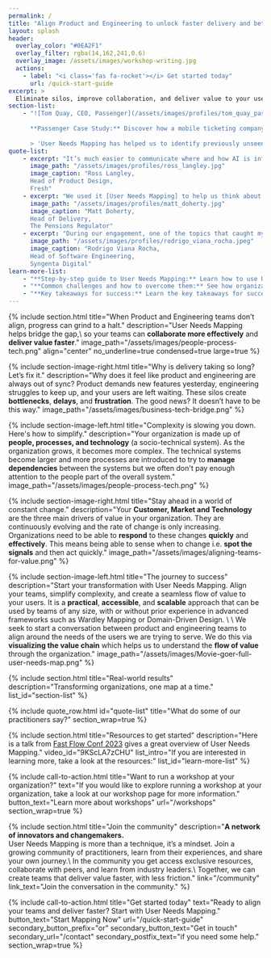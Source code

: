 ```yaml
---
permalink: /
title: "Align Product and Engineering to unlock faster delivery and better results."
layout: splash
header: 
  overlay_color: "#0EA2F1"
  overlay_filter: rgba(14,162,241,0.6)
  overlay_image: /assets/images/workshop-writing.jpg
  actions: 
    - label: "<i class='fas fa-rocket'></i> Get started today"
      url: /quick-start-guide
excerpt: > 
  Eliminate silos, improve collaboration, and deliver value to your users faster.
section-list:
    - "![Tom Quay, CEO, Passenger](/assets/images/profiles/tom_quay_passenger.jpeg){: .align-right .author-avatar }
  
      **Passenger Case Study:** Discover how a mobile ticketing company used User Needs Mapping to disccover value streams and align their teams for optimal delivery. [Read the story.](/articles/2025-01-02-unm04-case-study-passenger/)  
    
      > 'User Needs Mapping has helped us to identify previously unseen ways of organizing our teams and was a valuable part of applying Team Topologies at Passenger' Tom Quay, CEO, Passenger"
quote-list:
    - excerpt: "It’s much easier to communicate where and how AI is influencing a user or customer need with UNM than customer journey maps or service blueprints."  
      image_path: "/assets/images/profiles/ross_langley.jpg"
      image_caption: "Ross Langley,  
      Head of Product Design,  
      Fresh"
    - excerpt: "We used it [User Needs Mapping] to help us think about the service and platforms we needed to support Developers to do their work."  
      image_path: "/assets/images/profiles/matt_doherty.jpg"
      image_caption: "Matt Doherty,  
      Head of Delivery,  
      The Pensions Regulator"
    - excerpt: "During our engagement, one of the topics that caught my attention the most was User Needs Mapping, which helped us reconsider how internal services are provided"
      image_path: "/assets/images/profiles/rodrigo_viana_rocha.jpeg"
      image_caption: "Rodrigo Viana Rocha,  
      Head of Software Engineering,  
      Syngenta Digital"
learn-more-list:
    - "**Step-by-step guide to User Needs Mapping:** Learn how to use User Needs Mapping to align your teams around the needs of your users. [Read the guide.](/docs/introduction-to-user-needs-mapping/)"
    - "**Common challenges and how to overcome them:** See how organizations have overcome common challenges with User Needs Mapping. [Read the article.](/docs/challenges/)"
    - "**Key takeaways for success:** Learn the key takeaways for success with User Needs Mapping. [Read the article.](/articles/2025-01-02-unm07-key-takeaways-user-needs-mapping/)"
---
```


{% include section.html
    title="When Product and Engineering teams don’t align, progress can grind to a halt."
    description="User Needs Mapping helps bridge the gap,\\
    so your teams can **collaborate more effectively** and **deliver value faster**."
    image_path="/assets/images/people-process-tech.png"
    align="center"
    no_underline=true
    condensed=true
    large=true
%}

{% include section-image-right.html
    title="Why is delivery taking so long? Let’s fix it."
    description="Why does it feel like product and engineering are always out of sync? Product demands new features yesterday, engineering struggles to keep up, and your users are left waiting. These silos create **bottlenecks**, **delays**, and **frustration**. The good news? It doesn’t have to be this way."
    image_path="/assets/images/business-tech-bridge.png"
%}

{% include section-image-left.html
    title="Complexity is slowing you down. Here's how to simplify."
    description="Your organization is made up of **people, processes, and technology** (a socio-technical system). As the organization grows, it becomes more complex. The technical systems become larger and more processes are introduced to try to **manage dependencies** between the systems but we often don't pay enough attention to the people part of the overall system."
    image_path="/assets/images/people-process-tech.png"
%}

{% include section-image-right.html
    title="Stay ahead in a world of constant change."
    description="Your **Customer, Market and Technology** are the three main drivers of value in your organization. They are continuously evolving and the rate of change is only increasing. Organizations need to be able to **respond** to these changes **quickly** and **effectively**. This means being able to sense when to change i.e. **spot the signals** and then act quickly."
    image_path="/assets/images/aligning-teams-for-value.png"
%}

{% include section-image-left.html
    title="The journey to success"
    description="Start your transformation with User Needs Mapping. Align your teams, simplify complexity, and create a seamless flow of value to your users. It is a **practical**, **accessible**, and **scalable** approach that can be used by teams of any size, with or without prior experience in advanced frameworks such as Wardley Mapping or Domain-Driven Design.
    \\
    \\
    We seek to start a conversation between product and engineering teams to align around the needs of the users we are trying to serve. We do this via **visualizing the value chain** which helps us to understand the **flow of value** through the organization."
    image_path="/assets/images/Movie-goer-full-user-needs-map.png"
%}

{% include section.html
    title="Real-world results"
    description="Transforming organizations, one map at a time."
    list_id="section-list"
%}

{% include quote_row.html id="quote-list" title="What do some of our practitioners say?" section_wrap=true %}

{% include section.html
    title="Resources to get started"
    description="Here is a talk from [Fast Flow Conf 2023](https://fastflowconf.com/) gives a great overview of User Needs Mapping."
    video_id="9KScLA7zCHU"
    list_intro="If you are interested in learning more, take a look at the resources:"
    list_id="learn-more-list"
%}

{% include call-to-action.html
    title="Want to run a workshop at your organization?"
    text="If you would like to explore running a workshop at your organization, take a look at our workshop page for more information."
    button_text="Learn more about workshops"
    url="/workshops"
    section_wrap=true
  %}

{% include section.html
    title="Join the community"
    description="**A network of innovators and changemakers.**  
    User Needs Mapping is more than a technique, it’s a mindset. Join a growing community of practitioners, learn from their experiences, and share your own journey.\\
    In the community you get access exclusive resources, collaborate with peers, and learn from industry leaders.\\
    Together, we can create teams that deliver value faster, with less friction."
    link="/community"
    link_text="Join the conversation in the community."
%}

{% include call-to-action.html
    title="Get started today"
    text="Ready to align your teams and deliver faster? Start with User Needs Mapping."
    button_text="Start Mapping Now"
    url="/quick-start-guide"
    secondary_button_prefix="or"
    secondary_button_text="Get in touch"
    secondary_url="/contact"
    secondary_postfix_text="if you need some help."
    section_wrap=true
  %}
